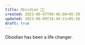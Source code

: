 ```yaml
---
title: Obsidian 🤘🏼
created: 2023-06-07T00:46:08+05:30
updated: 2023-06-09T18:49:21+05:30
draft: true
---
```


Obsidian has been a life changer. 
